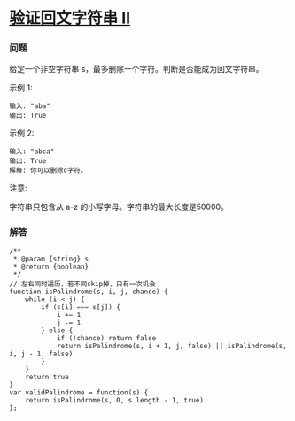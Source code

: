 # [验证回文字符串 Ⅱ](https://leetcode-cn.com/problems/valid-palindrome-ii)

### 问题

给定一个非空字符串 s，最多删除一个字符。判断是否能成为回文字符串。

示例 1:

```
输入: "aba"
输出: True
```
示例 2:

```
输入: "abca"
输出: True
解释: 你可以删除c字符。
```
注意:

字符串只包含从 a-z 的小写字母。字符串的最大长度是50000。

### 解答

```
/**
 * @param {string} s
 * @return {boolean}
 */
// 左右同时遍历，若不同skip掉，只有一次机会
function isPalindrome(s, i, j, chance) {
    while (i < j) {
        if (s[i] === s[j]) {
            i += 1
            j -= 1
        } else {
            if (!chance) return false
            return isPalindrome(s, i + 1, j, false) || isPalindrome(s, i, j - 1, false)
        }
    }
    return true
}
var validPalindrome = function(s) {
    return isPalindrome(s, 0, s.length - 1, true)
};
```